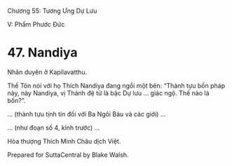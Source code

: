  

Chương 55: Tương Ưng Dự Lưu

V: Phẩm Phước Ðức

# 47\. Nandiya

Nhân duyên ở Kapilavatthu.

Thế Tôn nói với họ Thích Nandiya đang ngồi một bên: “Thành tựu bốn pháp này, này Nandiya, vị Thánh đệ tử là bậc Dự lưu … giác ngộ. Thế nào là bốn?”.

… (thành tựu tịnh tín đối với Ba Ngôi Báu và các giới) …

… (như đoạn số 4, kinh trước) …

Hòa thượng Thích Minh Châu dịch Việt.

Prepared for SuttaCentral by Blake Walsh.